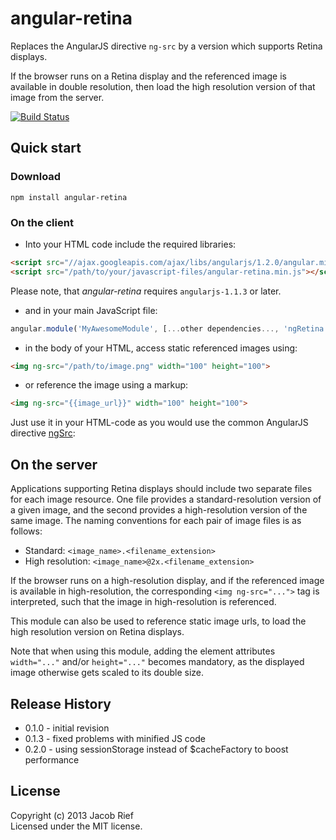 # angular-retina

Replaces the AngularJS directive ```ng-src``` by a version which supports Retina displays.

If the browser runs on a Retina display and the referenced image is available in double
resolution, then load the high resolution version of that image from the server.

[![Build Status](https://travis-ci.org/jrief/angular-retina.png)](https://travis-ci.org/jrief/angular-retina)

## Quick start
### Download

```npm install angular-retina```

[min]: https://raw.github.com/jrief/angular-retina/master/dist/angular-retina.min.js
[max]: https://raw.github.com/jrief/angular-retina/master/dist/angular-retina.js

### On the client
+ Into your HTML code include the required libraries:

>
```html
<script src="//ajax.googleapis.com/ajax/libs/angularjs/1.2.0/angular.min.js"></script>
<script src="/path/to/your/javascript-files/angular-retina.min.js"></script>
```

Please note, that *angular-retina* requires ```angularjs-1.1.3``` or later.

+ and in your main JavaScript file:

>
```javascript
angular.module('MyAwesomeModule', [...other dependencies..., 'ngRetina']);
```

+ in the body of your HTML, access static referenced images using:

>
```html
<img ng-src="/path/to/image.png" width="100" height="100">
```

+ or reference the image using a markup:

>
```html
<img ng-src="{{image_url}}" width="100" height="100">
```

Just use it in your HTML-code as you would use the common AngularJS directive
[ngSrc](http://docs.angularjs.org/api/ng.directive:ngSrc):

## On the server
Applications supporting Retina displays should include two separate files for
each image resource. One file provides a standard-resolution version of a given
image, and the second provides a high-resolution version of the same image.
The naming conventions for each pair of image files is as follows:
+ Standard: ```<image_name>.<filename_extension>```
+ High resolution: ```<image_name>@2x.<filename_extension>```

If the browser runs on a high-resolution display, and if the referenced image
is available in high-resolution, the corresponding ```<img ng-src="...">``` tag
is interpreted, such that the image in high-resolution is referenced.

This module can also be used to reference static image urls, to load the
high resolution version on Retina displays.

Note that when using this module, adding the element attributes ```width="..."```
and/or ```height="..."``` becomes mandatory, as the displayed image
otherwise gets scaled to its double size.

## Release History
+ 0.1.0 - initial revision
+ 0.1.3 - fixed problems with minified JS code
+ 0.2.0 - using sessionStorage instead of $cacheFactory to boost performance

## License
Copyright (c) 2013 Jacob Rief  
Licensed under the MIT license.
